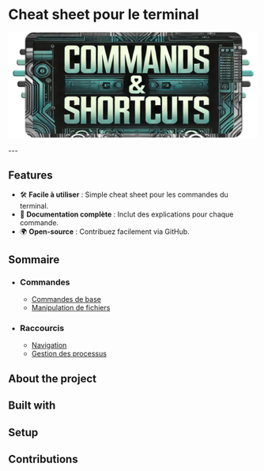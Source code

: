 # Cheat sheet pour le terminal

<p align="center"><img src="assets/img/mainImg3.png"/></p>
--- 

## Features
- 🛠️ **Facile à utiliser** : Simple cheat sheet pour les commandes du terminal.
- 📄 **Documentation complète** : Inclut des explications pour chaque commande.
- 🌍 **Open-source** : Contribuez facilement via GitHub.


## Sommaire

- ### Commandes
    * [Commandes de base](/doc/commands/base-commands.md)
    * [Manipulation de fichiers](/doc/commands/file-manipulation.md)
- ### Raccourcis
    * [Navigation](/doc/hotkeys/navigation.md)
    * [Gestion des processus](/doc/hotkeys/process-management.md)

## About the project 

## Built with 

## Setup 

## Contributions 
